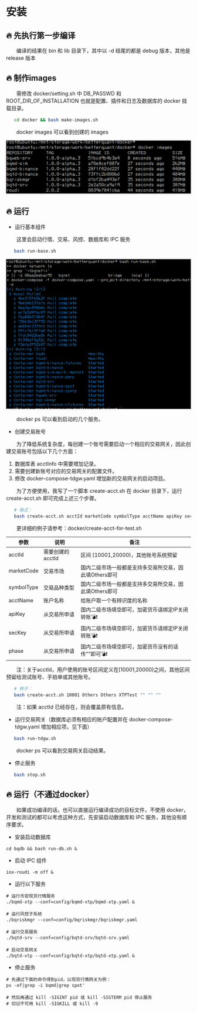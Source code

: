 # 安装
## 🔥 先执行第一步编译

&emsp;&emsp;编译的结果在 bin 和 lib 目录下，其中以 -d 结尾的都是 debug 版本，其他是 release 版本

## 🔥 制作images  

&emsp;&emsp;需修改 docker/setting.sh 中 DB_PASSWD 和 ROOT_DIR_OF_INSTALLATION 也就是配置、插件和日志及数据库的 docker 挂载目录。
```bash
   cd docker && bash make-images.sh
```
&emsp;&emsp;docker images 可以看到创建的 images  

[<img src="../assets/images.png" width="800"/>]()


## 🔥 运行

* 运行基本组件  

&emsp;&emsp;这里会启动行情、交易、风控、数据库和 IPC 服务
```bash
   bash run-base.sh
```
[<img src="../assets/containers.png" width="800"/>]()

&emsp;&emsp;docker ps 可以看到启动的几个服务。  

* 创建交易账号  

&emsp;&emsp;为了降低系统复杂度，每创建一个账号需要启动一个相应的交易网关，因此创建交易账号包括以下几个方面：  

1. 数据库表 acctInfo 中需要增加记录。  
1. 需要创建新账号对应的交易网关的配置文件。  
1. 修改 docker-compose-tdgw.yaml 增加新的交易网关的启动项目。  

&emsp;&emsp;为了方便使用，我写了一个脚本 create-acct.sh 在 docker 目录下，运行 create-acct.sh 即可完成上述三个步骤。  
```bash
   # 格式：
   bash create-acct.sh acctId marketCode symbolType acctName apiKey secKey phase
```
&emsp;&emsp;更详细的例子请参考：docker/create-acct-for-test.sh  

| 参数 | 说明 | 备注 |
| ------ | ------ | ------ |
| acctId | 需要创建的acctId | 区间 \[10001,20000)，其他账号系统预留 |
| marketCode | 交易市场 | 国内二级市场一般都是支持多交易所交易，因此填Others即可 |
| symbolType | 交易品种类型 | 国内二级市场一般都是支持多交易所交易，因此填Others即可 |
| acctName | 账户名称 | 给账户取一个有辨识度的名称 |
| apiKey | 从交易所申请 | 国内二级市场填空即可，加密货币请绑定IP关闭转账💣❗  |
| secKey | 从交易所申请 | 国内二级市场填空即可，加密货币请绑定IP关闭转账💣❗ |
| phase | 从交易所申请 | 国内二级市场填空即可，加密货币没有的话传""即可💣❗ |

&emsp;&emsp;注：关于acctId，用户使用的账号区间定义在\[10001,20000)之间，其他区间预留给测试账号、手拍单或其他账号。  
```bash
   # 例子：
   bash create-acct.sh 10001 Others Others XTPTest "" "" ""  
```
&emsp;&emsp;注：如果 acctId 已经存在，则会覆盖原有信息。  

* 运行交易网关（数据库必须有相应的账户配置并在 docker-compose-tdgw.yaml 增加相应项，见下面）
```bash
   bash run-tdgw.sh
```
&emsp;&emsp;docker ps 可以看到交易网关启动结果。

* 停止服务
```bash
   bash stop.sh
```

## 🔥 运行（不通过docker）

&emsp;&emsp;如果成功编译的话，也可以直接运行编译成功的目标文件，不使用 docker，开发和测试的都可以考虑这种方式，先安装启动数据库和 IPC 服务，其他没有顺序要求。
* 安装启动数据库
```shell
cd bqdb && bash run-db.sh & 
```
* 启动 IPC 组件
```shell
iox-roudi -m off &
```
* 运行以下服务
```shell
# 运行币安现货行情服务
./bqmd-xtp --conf=config/bqmd-xtp/bqmd-xtp.yaml &

# 运行风控子系统
./bqriskmgr --conf=config/bqriskmgr/bqriskmgr.yaml

# 运行交易服务
./bqtd-srv --conf=config/bqtd-srv/bqtd-srv.yaml

# 启动交易网关  
./bqtd-xtp --conf=config/bqtd-xtp/bqtd-xtp.yaml &

```
* 停止服务
```shell
# 先通过下面的命令得到pid，以现货行情网关为例： 
ps -ef|grep -i bqmd|grep spot'

# 然后再通过 kill -SIGINT pid 或 kill -SIGTERM pid 停止服务
# 切记不可用 kill -SIGKILL 或 kill -9
```
